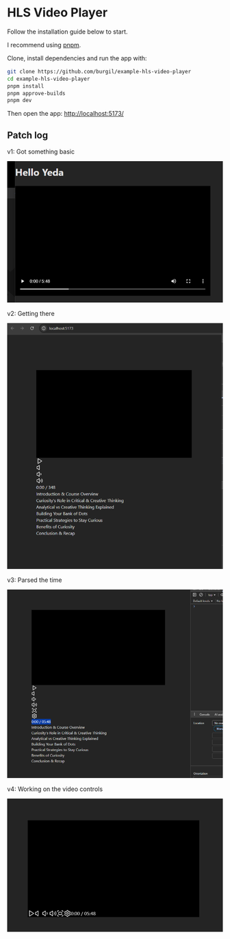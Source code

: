 # HLS Video Player

Follow the installation guide below to start.

I recommend using [pnpm](https://pnpm.io/).

Clone, install dependencies and run the app with:

```bash
git clone https://github.com/burgil/example-hls-video-player
cd example-hls-video-player
pnpm install
pnpm approve-builds
pnpm dev
```

Then open the app: <http://localhost:5173/>

## Patch log

v1: Got something basic

![v1](v1.png)

v2: Getting there

![v2](v2.png)

v3: Parsed the time

![v3](v3.png)

v4: Working on the video controls

![v4](v4.png)

